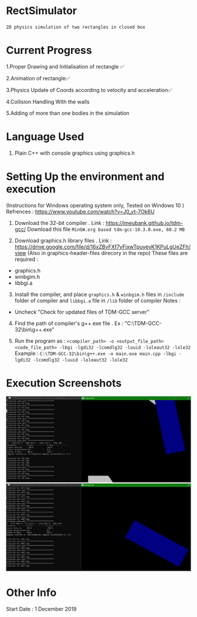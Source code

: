 # RectSimulator

	2D physics simulation of two rectangles in closed box

# Current Progress 

1.Proper Drawing and Initialisation of rectangle ✅

2.Animation of rectangle✅

3.Physics Update of Coords according to velocity and acceleration✅

4.Collision Handling With the walls

5.Adding of more than one bodies in the simulation

# Language Used 

1. Plain C++ with console graphics using graphics.h 

# Setting Up the environment and execution
(Instructions for Windows operating system only, Tested on Windows 10 ) <br>
Refrences : https://www.youtube.com/watch?v=J0_vt-7Ok6U

1. Download the 32-bit compiler . Link : https://jmeubank.github.io/tdm-gcc/ 
Download this file ` MinGW.org based tdm-gcc-10.3.0.exe, 60.2 MB `

2. Download graphics.h library files . Link : https://drive.google.com/file/d/16xZBvFXf7yFjxwTpuyevK1KPuLgUeZFh/view (Also in graphics-header-files direcory in the repo)
These files are required : 
- graphics.h
- winbgim.h
- libbgi.a

3. Install the compiler, and place ` graphics.h ` & ` winbgim.h ` files in ` /include ` folder of compiler and ` libbgi.a ` file in ` /lib ` folder of compiler
Notes : 
- Uncheck "Check for updated files of TDM-GCC server"

4. Find the path of compiler's g++.exe file . Ex : "C:\TDM-GCC-32\bin\g++.exe"

5. Run the program as : `<compiler_path> -o <output_file_path> <code_file_path> -lbgi -lgdi32 -lcomdlg32 -luuid -loleaut32 -lole32`
Example : ` C:\TDM-GCC-32\bin\g++.exe -o main.exe main.cpp -lbgi -lgdi32 -lcomdlg32 -luuid -loleaut32 -lole32 `

# Execution Screenshots 

<img src="./images/SS1.png" />
<img src="./images/SS2.png" />

# Other Info

Start Date : 1 December 2019
